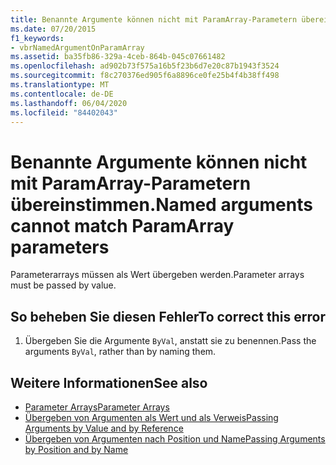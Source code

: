 ```yaml
---
title: Benannte Argumente können nicht mit ParamArray-Parametern übereinstimmen.
ms.date: 07/20/2015
f1_keywords:
- vbrNamedArgumentOnParamArray
ms.assetid: ba35fb86-329a-4ceb-864b-045c07661482
ms.openlocfilehash: ad902b73f575a16b5f23b6d7e20c87b1943f3524
ms.sourcegitcommit: f8c270376ed905f6a8896ce0fe25b4f4b38ff498
ms.translationtype: MT
ms.contentlocale: de-DE
ms.lasthandoff: 06/04/2020
ms.locfileid: "84402043"
---
```

# <a name="named-arguments-cannot-match-paramarray-parameters"></a><span data-ttu-id="36b48-102">Benannte Argumente können nicht mit ParamArray-Parametern übereinstimmen.</span><span class="sxs-lookup"><span data-stu-id="36b48-102">Named arguments cannot match ParamArray parameters</span></span>
<span data-ttu-id="36b48-103">Parameterarrays müssen als Wert übergeben werden.</span><span class="sxs-lookup"><span data-stu-id="36b48-103">Parameter arrays must be passed by value.</span></span>  
  
## <a name="to-correct-this-error"></a><span data-ttu-id="36b48-104">So beheben Sie diesen Fehler</span><span class="sxs-lookup"><span data-stu-id="36b48-104">To correct this error</span></span>  
  
1. <span data-ttu-id="36b48-105">Übergeben Sie die Argumente `ByVal`, anstatt sie zu benennen.</span><span class="sxs-lookup"><span data-stu-id="36b48-105">Pass the arguments `ByVal`, rather than by naming them.</span></span>  
  
## <a name="see-also"></a><span data-ttu-id="36b48-106">Weitere Informationen</span><span class="sxs-lookup"><span data-stu-id="36b48-106">See also</span></span>

- [<span data-ttu-id="36b48-107">Parameter Arrays</span><span class="sxs-lookup"><span data-stu-id="36b48-107">Parameter Arrays</span></span>](../programming-guide/language-features/procedures/parameter-arrays.md)
- [<span data-ttu-id="36b48-108">Übergeben von Argumenten als Wert und als Verweis</span><span class="sxs-lookup"><span data-stu-id="36b48-108">Passing Arguments by Value and by Reference</span></span>](../programming-guide/language-features/procedures/passing-arguments-by-value-and-by-reference.md)
- [<span data-ttu-id="36b48-109">Übergeben von Argumenten nach Position und Name</span><span class="sxs-lookup"><span data-stu-id="36b48-109">Passing Arguments by Position and by Name</span></span>](../programming-guide/language-features/procedures/passing-arguments-by-position-and-by-name.md)
